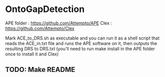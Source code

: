 # OntoGapDetection

APE folder : https://github.com/Attempto/APE
Clex : https://github.com/Attempto/Clex

Mark ACE_to_DRS.sh as executable and you can run it as a shell script that reads the ACE_in.txt file and runs the APE software on it, then outputs the resulting DRS to DRS.txt (you'll need to run make install in the APE folder once to install it and Clex)



## TODO: Make README
